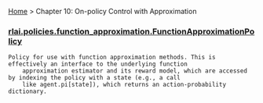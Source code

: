 [Home](index.md) > Chapter 10:  On-policy Control with Approximation
### [rlai.policies.function_approximation.FunctionApproximationPolicy](https://github.com/MatthewGerber/rlai/tree/master/src/rlai/policies/function_approximation.py#L10)
```
Policy for use with function approximation methods. This is effectively an interface to the underlying function
    approximation estimator and its reward model, which are accessed by indexing the policy with a state (e.g., a call
    like agent.pi[state]), which returns an action-probability dictionary.
```
